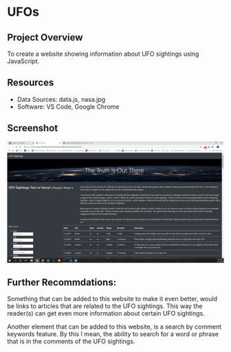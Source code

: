 # UFOs

## Project Overview
To create a website showing information about UFO sightings using JavaScript. 

## Resources
 - Data Sources: data.js, nasa.jpg
 - Software: VS Code, Google Chrome

## Screenshot
![Screenshot](https://github.com/jugvirpabla/UFOs/blob/master/screenshot.png)

## Further Recommdations:
Something that can be added to this website to make it even better, would be links to articles that are related to the UFO sightings. This way the reader(s) can get even more information about certain UFO sightings. 

Another element that can be added to this website, is a search by comment keywords feature. By this I mean, the ability to search for a word or phrase that is in the comments of the UFO sightings. 

